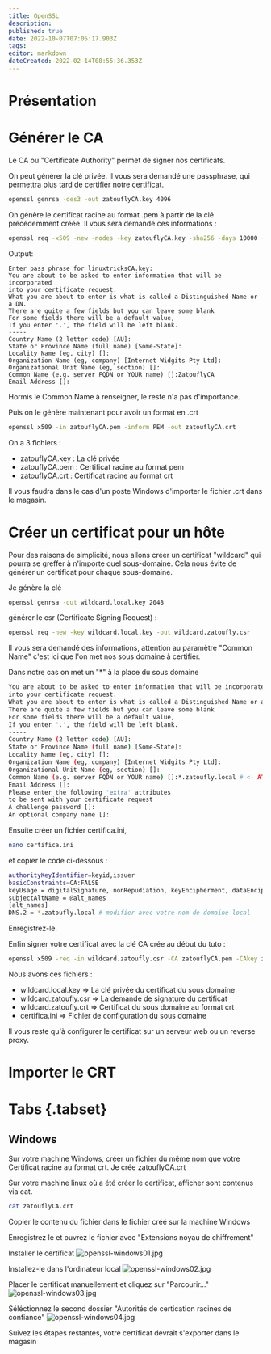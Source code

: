 ```yaml
---
title: OpenSSL
description: 
published: true
date: 2022-10-07T07:05:17.903Z
tags: 
editor: markdown
dateCreated: 2022-02-14T08:55:36.353Z
---
```


# Présentation
 
# Générer le CA
Le CA ou "Certificate Authority" permet de signer nos certificats.
 
On peut générer la clé privée. Il vous sera demandé une passphrase, qui permettra plus tard de certifier notre certificat.
```bash
openssl genrsa -des3 -out zatouflyCA.key 4096
```
 
On génère le certificat racine au format .pem à partir de la clé précédemment créée.
Il vous sera demandé ces informations :

```bash
openssl req -x509 -new -nodes -key zatouflyCA.key -sha256 -days 10000 -out zatouflyCA.pem
```

Output:
```
Enter pass phrase for linuxtricksCA.key:
You are about to be asked to enter information that will be incorporated
into your certificate request.
What you are about to enter is what is called a Distinguished Name or a DN.
There are quite a few fields but you can leave some blank
For some fields there will be a default value,
If you enter '.', the field will be left blank.
-----
Country Name (2 letter code) [AU]:
State or Province Name (full name) [Some-State]:
Locality Name (eg, city) []:
Organization Name (eg, company) [Internet Widgits Pty Ltd]:
Organizational Unit Name (eg, section) []:
Common Name (e.g. server FQDN or YOUR name) []:ZatouflyCA
Email Address []:
```
Hormis le Common Name à renseigner, le reste n'a pas d'importance.

 
Puis on le génère maintenant pour avoir un format en .crt
```bash
openssl x509 -in zatouflyCA.pem -inform PEM -out zatouflyCA.crt
```
 
On a 3 fichiers :
- zatouflyCA.key : La clé privée
- zatouflyCA.pem : Certificat racine au format pem
- zatouflyCA.crt : Certificat racine au format crt
 
Il vous faudra dans le cas d'un poste Windows d'importer le fichier .crt dans le magasin.

# Créer un certificat pour un hôte
 
Pour des raisons de simplicité, nous allons créer un certificat "wildcard" qui pourra se greffer à n'importe quel sous-domaine. Cela nous évite de générer un certificat pour chaque sous-domaine.
 
Je génère la clé 
```bash
openssl genrsa -out wildcard.local.key 2048
```
 
générer le csr (Certificate Signing Request) :
```bash
openssl req -new -key wildcard.local.key -out wildcard.zatoufly.csr
```
 
Il vous sera demandé des informations, attention au paramètre "Common Name" c'est ici que l'on met nos sous domaine à certifier.
 
Dans notre cas on met un "*" à la place du sous domaine
```bash
You are about to be asked to enter information that will be incorporated
into your certificate request.
What you are about to enter is what is called a Distinguished Name or a DN.
There are quite a few fields but you can leave some blank
For some fields there will be a default value,
If you enter '.', the field will be left blank.
-----
Country Name (2 letter code) [AU]:
State or Province Name (full name) [Some-State]:
Locality Name (eg, city) []:
Organization Name (eg, company) [Internet Widgits Pty Ltd]:
Organizational Unit Name (eg, section) []:
Common Name (e.g. server FQDN or YOUR name) []:*.zatoufly.local # <- ATTENTION, insérer votre nom de domaine
Email Address []:
Please enter the following 'extra' attributes
to be sent with your certificate request
A challenge password []:
An optional company name []:
```
 
Ensuite créer un fichier certifica.ini, 
```bash
nano certifica.ini
```
et copier le code ci-dessous :
```bash
authorityKeyIdentifier=keyid,issuer
basicConstraints=CA:FALSE
keyUsage = digitalSignature, nonRepudiation, keyEncipherment, dataEncipherment
subjectAltName = @alt_names
[alt_names]
DNS.2 = *.zatoufly.local # modifier avec votre nom de domaine local
```
Enregistrez-le.
 
Enfin signer votre certificat avec la clé CA crée au début du tuto :
```bash
openssl x509 -req -in wildcard.zatoufly.csr -CA zatouflyCA.pem -CAkey zatouflyCA.key -CAcreateserial -out wildcard.zatoufly.crt -days 10000 -sha256 -extfile certifica.ini
```
Nous avons ces fichiers : 
- wildcard.local.key => La clé privée du certificat du sous domaine
- wildcard.zatoufly.csr => La demande de signature du certificat
- wildcard.zatoufly.crt => Certificat du sous domaine au format crt
- certifica.ini => Fichier de configuration du sous domaine
 
Il vous reste qu'à configurer le certificat sur un serveur web ou un reverse proxy.

# Importer le CRT
# Tabs {.tabset}
## Windows
Sur votre machine Windows, créer un fichier du même nom que votre Certificat racine au format crt. Je crée zatouflyCA.crt
 
Sur votre machine linux où a été créer le certificat, afficher sont contenus via cat.
```bash
cat zatouflyCA.crt
```
 
Copier le contenu du fichier dans le fichier créé sur la machine Windows
 
Enregistrez le et ouvrez le fichier avec "Extensions noyau de chiffrement"
 
Installer le certificat
![openssl-windows01.jpg](/linux/openssl/openssl-windows01.jpg)
 
Installez-le dans l'ordinateur local
![openssl-windows02.jpg](/linux/openssl/openssl-windows02.jpg)
 
Placer le certificat manuellement  et cliquez sur "Parcourir..."
![openssl-windows03.jpg](/linux/openssl/openssl-windows03.jpg)
 
Séléctionnez le second dossier "Autorités de certication racines de confiance"
![openssl-windows04.jpg](/linux/openssl/openssl-windows04.jpg)
 
Suivez les étapes restantes, votre certificat devrait s'exporter dans le magasin 
 
